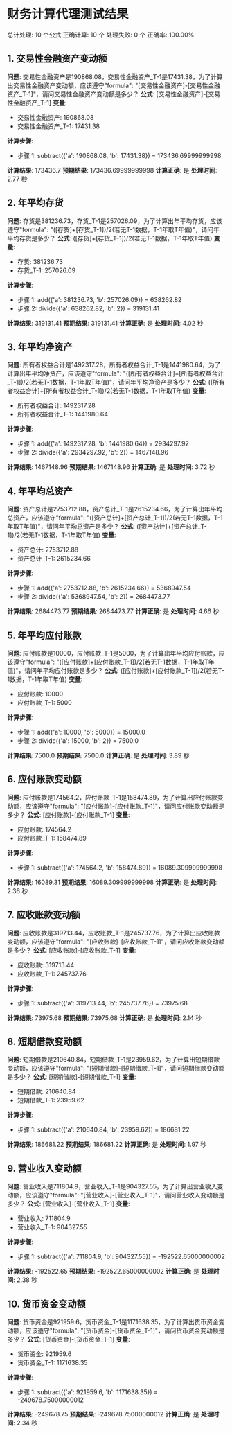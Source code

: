 # 财务计算代理测试结果

总计处理: 10 个公式
正确计算: 10 个
处理失败: 0 个
正确率: 100.00%

## 1. 交易性金融资产变动额
**问题**: 交易性金融资产是190868.08，交易性金融资产_T-1是17431.38，为了计算出交易性金融资产变动额，应该遵守"formula": "[交易性金融资产]-[交易性金融资产_T-1]"，请问交易性金融资产变动额是多少？
**公式**: [交易性金融资产]-[交易性金融资产_T-1]
**变量**:
- 交易性金融资产: 190868.08
- 交易性金融资产_T-1: 17431.38

**计算步骤**:
- 步骤 1: subtract({'a': 190868.08, 'b': 17431.38}) = 173436.69999999998

**计算结果**: 173436.7
**预期结果**: 173436.69999999998
**计算正确**: 是
**处理时间**: 2.77 秒

## 2. 年平均存货
**问题**: 存货是381236.73，存货_T-1是257026.09，为了计算出年平均存货，应该遵守"formula": "([存货]+[存货_T-1])/2(若无T-1数据，T-1年取T年值)"，请问年平均存货是多少？
**公式**: ([存货]+[存货_T-1])/2(若无T-1数据，T-1年取T年值)
**变量**:
- 存货: 381236.73
- 存货_T-1: 257026.09

**计算步骤**:
- 步骤 1: add({'a': 381236.73, 'b': 257026.09}) = 638262.82
- 步骤 2: divide({'a': 638262.82, 'b': 2}) = 319131.41

**计算结果**: 319131.41
**预期结果**: 319131.41
**计算正确**: 是
**处理时间**: 4.02 秒

## 3. 年平均净资产
**问题**: 所有者权益合计是1492317.28，所有者权益合计_T-1是1441980.64，为了计算出年平均净资产，应该遵守"formula": "([所有者权益合计]+[所有者权益合计_T-1])/2(若无T-1数据，T-1年取T年值)"，请问年平均净资产是多少？
**公式**: ([所有者权益合计]+[所有者权益合计_T-1])/2(若无T-1数据，T-1年取T年值)
**变量**:
- 所有者权益合计: 1492317.28
- 所有者权益合计_T-1: 1441980.64

**计算步骤**:
- 步骤 1: add({'a': 1492317.28, 'b': 1441980.64}) = 2934297.92
- 步骤 2: divide({'a': 2934297.92, 'b': 2}) = 1467148.96

**计算结果**: 1467148.96
**预期结果**: 1467148.96
**计算正确**: 是
**处理时间**: 3.72 秒

## 4. 年平均总资产
**问题**: 资产总计是2753712.88，资产总计_T-1是2615234.66，为了计算出年平均总资产，应该遵守"formula": "([资产总计]+[资产总计_T-1])/2(若无T-1数据，T-1年取T年值)"，请问年平均总资产是多少？
**公式**: ([资产总计]+[资产总计_T-1])/2(若无T-1数据，T-1年取T年值)
**变量**:
- 资产总计: 2753712.88
- 资产总计_T-1: 2615234.66

**计算步骤**:
- 步骤 1: add({'a': 2753712.88, 'b': 2615234.66}) = 5368947.54
- 步骤 2: divide({'a': 5368947.54, 'b': 2}) = 2684473.77

**计算结果**: 2684473.77
**预期结果**: 2684473.77
**计算正确**: 是
**处理时间**: 4.66 秒

## 5. 年平均应付账款
**问题**: 应付账款是10000，应付账款_T-1是5000，为了计算出年平均应付账款，应该遵守"formula": "([应付账款]+[应付账款_T-1])/2(若无T-1数据，T-1年取T年值)"，请问年平均应付账款是多少？
**公式**: ([应付账款]+[应付账款_T-1])/2(若无T-1数据，T-1年取T年值)
**变量**:
- 应付账款: 10000
- 应付账款_T-1: 5000

**计算步骤**:
- 步骤 1: add({'a': 10000, 'b': 5000}) = 15000.0
- 步骤 2: divide({'a': 15000, 'b': 2}) = 7500.0

**计算结果**: 7500.0
**预期结果**: 7500.0
**计算正确**: 是
**处理时间**: 3.89 秒

## 6. 应付账款变动额
**问题**: 应付账款是174564.2，应付账款_T-1是158474.89，为了计算出应付账款变动额，应该遵守"formula": "[应付账款]-[应付账款_T-1]"，请问应付账款变动额是多少？
**公式**: [应付账款]-[应付账款_T-1]
**变量**:
- 应付账款: 174564.2
- 应付账款_T-1: 158474.89

**计算步骤**:
- 步骤 1: subtract({'a': 174564.2, 'b': 158474.89}) = 16089.309999999998

**计算结果**: 16089.31
**预期结果**: 16089.309999999998
**计算正确**: 是
**处理时间**: 2.36 秒

## 7. 应收账款变动额
**问题**: 应收账款是319713.44，应收账款_T-1是245737.76，为了计算出应收账款变动额，应该遵守"formula": "[应收账款]-[应收账款_T-1]"，请问应收账款变动额是多少？
**公式**: [应收账款]-[应收账款_T-1]
**变量**:
- 应收账款: 319713.44
- 应收账款_T-1: 245737.76

**计算步骤**:
- 步骤 1: subtract({'a': 319713.44, 'b': 245737.76}) = 73975.68

**计算结果**: 73975.68
**预期结果**: 73975.68
**计算正确**: 是
**处理时间**: 2.14 秒

## 8. 短期借款变动额
**问题**: 短期借款是210640.84，短期借款_T-1是23959.62，为了计算出短期借款变动额，应该遵守"formula": "[短期借款]-[短期借款_T-1]"，请问短期借款变动额是多少？
**公式**: [短期借款]-[短期借款_T-1]
**变量**:
- 短期借款: 210640.84
- 短期借款_T-1: 23959.62

**计算步骤**:
- 步骤 1: subtract({'a': 210640.84, 'b': 23959.62}) = 186681.22

**计算结果**: 186681.22
**预期结果**: 186681.22
**计算正确**: 是
**处理时间**: 1.97 秒

## 9. 营业收入变动额
**问题**: 营业收入是711804.9，营业收入_T-1是904327.55，为了计算出营业收入变动额，应该遵守"formula": "[营业收入]-[营业收入_T-1]"，请问营业收入变动额是多少？
**公式**: [营业收入]-[营业收入_T-1]
**变量**:
- 营业收入: 711804.9
- 营业收入_T-1: 904327.55

**计算步骤**:
- 步骤 1: subtract({'a': 711804.9, 'b': 904327.55}) = -192522.65000000002

**计算结果**: -192522.65
**预期结果**: -192522.65000000002
**计算正确**: 是
**处理时间**: 2.38 秒

## 10. 货币资金变动额
**问题**: 货币资金是921959.6，货币资金_T-1是1171638.35，为了计算出货币资金变动额，应该遵守"formula": "[货币资金]-[货币资金_T-1]"，请问货币资金变动额是多少？
**公式**: [货币资金]-[货币资金_T-1]
**变量**:
- 货币资金: 921959.6
- 货币资金_T-1: 1171638.35

**计算步骤**:
- 步骤 1: subtract({'a': 921959.6, 'b': 1171638.35}) = -249678.75000000012

**计算结果**: -249678.75
**预期结果**: -249678.75000000012
**计算正确**: 是
**处理时间**: 2.34 秒
